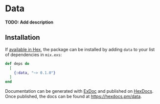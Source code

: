 # Data

**TODO: Add description**

## Installation

If [available in Hex](https://hex.pm/docs/publish), the package can be installed
by adding `data` to your list of dependencies in `mix.exs`:

```elixir
def deps do
  [
    {:data, "~> 0.1.0"}
  ]
end
```

Documentation can be generated with [ExDoc](https://github.com/elixir-lang/ex_doc)
and published on [HexDocs](https://hexdocs.pm). Once published, the docs can
be found at <https://hexdocs.pm/data>.

